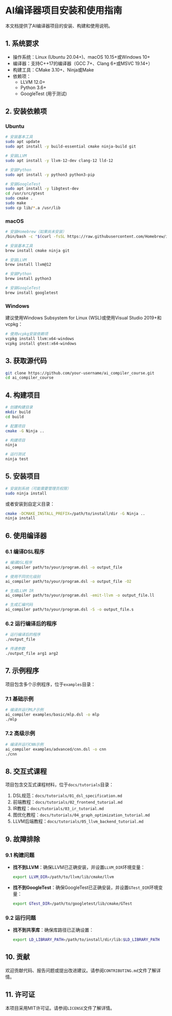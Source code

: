 # AI编译器项目安装和使用指南

本文档提供了AI编译器项目的安装、构建和使用说明。

## 1. 系统要求

- 操作系统：Linux (Ubuntu 20.04+)、macOS 10.15+或Windows 10+
- 编译器：支持C++17的编译器（GCC 7+、Clang 6+或MSVC 19.14+）
- 构建工具：CMake 3.10+、Ninja或Make
- 依赖项：
  - LLVM 12.0+
  - Python 3.6+
  - GoogleTest (用于测试)

## 2. 安装依赖项

### Ubuntu

```bash
# 安装基本工具
sudo apt update
sudo apt install -y build-essential cmake ninja-build git

# 安装LLVM
sudo apt install -y llvm-12-dev clang-12 lld-12

# 安装Python
sudo apt install -y python3 python3-pip

# 安装GoogleTest
sudo apt install -y libgtest-dev
cd /usr/src/gtest
sudo cmake .
sudo make
sudo cp lib/*.a /usr/lib
```

### macOS

```bash
# 安装Homebrew（如果尚未安装）
/bin/bash -c "$(curl -fsSL https://raw.githubusercontent.com/Homebrew/install/HEAD/install.sh)"

# 安装基本工具
brew install cmake ninja git

# 安装LLVM
brew install llvm@12

# 安装Python
brew install python3

# 安装GoogleTest
brew install googletest
```

### Windows

建议使用Windows Subsystem for Linux (WSL)或使用Visual Studio 2019+和vcpkg：

```bash
# 使用vcpkg安装依赖项
vcpkg install llvm:x64-windows
vcpkg install gtest:x64-windows
```

## 3. 获取源代码

```bash
git clone https://github.com/your-username/ai_compiler_course.git
cd ai_compiler_course
```

## 4. 构建项目

```bash
# 创建构建目录
mkdir build
cd build

# 配置项目
cmake -G Ninja ..

# 构建项目
ninja

# 运行测试
ninja test
```

## 5. 安装项目

```bash
# 安装到系统（可能需要管理员权限）
sudo ninja install
```

或者安装到自定义目录：

```bash
cmake -DCMAKE_INSTALL_PREFIX=/path/to/install/dir -G Ninja ..
ninja install
```

## 6. 使用编译器

### 6.1 编译DSL程序

```bash
# 编译DSL程序
ai_compiler path/to/your/program.dsl -o output_file

# 使用不同优化级别
ai_compiler path/to/your/program.dsl -o output_file -O2

# 生成LLVM IR
ai_compiler path/to/your/program.dsl -emit-llvm -o output_file.ll

# 生成汇编代码
ai_compiler path/to/your/program.dsl -S -o output_file.s
```

### 6.2 运行编译后的程序

```bash
# 运行编译后的程序
./output_file

# 传递参数
./output_file arg1 arg2
```

## 7. 示例程序

项目包含多个示例程序，位于`examples`目录：

### 7.1 基础示例

```bash
# 编译并运行MLP示例
ai_compiler examples/basic/mlp.dsl -o mlp
./mlp
```

### 7.2 高级示例

```bash
# 编译并运行CNN示例
ai_compiler examples/advanced/cnn.dsl -o cnn
./cnn
```

## 8. 交互式课程

项目包含交互式课程材料，位于`docs/tutorials`目录：

1. DSL规范：`docs/tutorials/01_dsl_specification.md`
2. 前端教程：`docs/tutorials/02_frontend_tutorial.md`
3. IR教程：`docs/tutorials/03_ir_tutorial.md`
4. 图优化教程：`docs/tutorials/04_graph_optimization_tutorial.md`
5. LLVM后端教程：`docs/tutorials/05_llvm_backend_tutorial.md`

## 9. 故障排除

### 9.1 构建问题

- **找不到LLVM**：确保LLVM已正确安装，并设置`LLVM_DIR`环境变量：
  ```bash
  export LLVM_DIR=/path/to/llvm/lib/cmake/llvm
  ```

- **找不到GoogleTest**：确保GoogleTest已正确安装，并设置`GTest_DIR`环境变量：
  ```bash
  export GTest_DIR=/path/to/googletest/lib/cmake/GTest
  ```

### 9.2 运行问题

- **找不到共享库**：确保库路径已正确设置：
  ```bash
  export LD_LIBRARY_PATH=/path/to/install/dir/lib:$LD_LIBRARY_PATH
  ```

## 10. 贡献

欢迎贡献代码、报告问题或提出改进建议。请参阅`CONTRIBUTING.md`文件了解详情。

## 11. 许可证

本项目采用MIT许可证。请参阅`LICENSE`文件了解详情。
